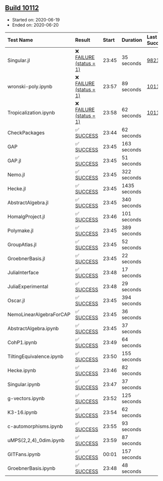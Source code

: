## [Build 10112](https://oscarci.mathematik.uni-kl.de/job/oscar/10112/)

* Started on: 2020-06-19
* Ended on: 2020-06-20

| Test Name    | Result | Start | Duration | Last Success | First Failure |
|:-------------|:-------|:------|:---------|:-------------|:--------------|
| Singular.jl | ❌ [FAILURE (status = 1)](https://oscarci.mathematik.uni-kl.de/job/oscar/10112/artifact/logs/build-10112/Singular.jl.log) | 23:45 | 35 seconds | [9821](https://oscarci.mathematik.uni-kl.de/job/oscar/9821/) | [9822](https://oscarci.mathematik.uni-kl.de/job/oscar/9822/) |
| wronski-poly.ipynb | ❌ [FAILURE (status = 1)](https://oscarci.mathematik.uni-kl.de/job/oscar/10112/artifact/logs/build-10112/wronski-poly.ipynb.log) | 23:57 | 89 seconds | [10111](https://oscarci.mathematik.uni-kl.de/job/oscar/10111/) | [10112](https://oscarci.mathematik.uni-kl.de/job/oscar/10112/) |
| Tropicalization.ipynb | ❌ [FAILURE (status = 1)](https://oscarci.mathematik.uni-kl.de/job/oscar/10112/artifact/logs/build-10112/Tropicalization.ipynb.log) | 23:58 | 62 seconds | [10111](https://oscarci.mathematik.uni-kl.de/job/oscar/10111/) | [10112](https://oscarci.mathematik.uni-kl.de/job/oscar/10112/) |
| CheckPackages | ✅ [SUCCESS](https://oscarci.mathematik.uni-kl.de/job/oscar/10112/artifact/logs/build-10112/CheckPackages.log) | 23:44 | 62 seconds |  |  |
| GAP | ✅ [SUCCESS](https://oscarci.mathematik.uni-kl.de/job/oscar/10112/artifact/logs/build-10112/GAP.log) | 23:45 | 163 seconds |  |  |
| GAP.jl | ✅ [SUCCESS](https://oscarci.mathematik.uni-kl.de/job/oscar/10112/artifact/logs/build-10112/GAP.jl.log) | 23:45 | 51 seconds |  |  |
| Nemo.jl | ✅ [SUCCESS](https://oscarci.mathematik.uni-kl.de/job/oscar/10112/artifact/logs/build-10112/Nemo.jl.log) | 23:45 | 322 seconds |  |  |
| Hecke.jl | ✅ [SUCCESS](https://oscarci.mathematik.uni-kl.de/job/oscar/10112/artifact/logs/build-10112/Hecke.jl.log) | 23:45 | 1435 seconds |  |  |
| AbstractAlgebra.jl | ✅ [SUCCESS](https://oscarci.mathematik.uni-kl.de/job/oscar/10112/artifact/logs/build-10112/AbstractAlgebra.jl.log) | 23:45 | 340 seconds |  |  |
| HomalgProject.jl | ✅ [SUCCESS](https://oscarci.mathematik.uni-kl.de/job/oscar/10112/artifact/logs/build-10112/HomalgProject.jl.log) | 23:46 | 101 seconds |  |  |
| Polymake.jl | ✅ [SUCCESS](https://oscarci.mathematik.uni-kl.de/job/oscar/10112/artifact/logs/build-10112/Polymake.jl.log) | 23:45 | 389 seconds |  |  |
| GroupAtlas.jl | ✅ [SUCCESS](https://oscarci.mathematik.uni-kl.de/job/oscar/10112/artifact/logs/build-10112/GroupAtlas.jl.log) | 23:45 | 52 seconds |  |  |
| GroebnerBasis.jl | ✅ [SUCCESS](https://oscarci.mathematik.uni-kl.de/job/oscar/10112/artifact/logs/build-10112/GroebnerBasis.jl.log) | 23:45 | 22 seconds |  |  |
| JuliaInterface | ✅ [SUCCESS](https://oscarci.mathematik.uni-kl.de/job/oscar/10112/artifact/logs/build-10112/JuliaInterface.log) | 23:48 | 17 seconds |  |  |
| JuliaExperimental | ✅ [SUCCESS](https://oscarci.mathematik.uni-kl.de/job/oscar/10112/artifact/logs/build-10112/JuliaExperimental.log) | 23:48 | 29 seconds |  |  |
| Oscar.jl | ✅ [SUCCESS](https://oscarci.mathematik.uni-kl.de/job/oscar/10112/artifact/logs/build-10112/Oscar.jl.log) | 23:45 | 394 seconds |  |  |
| NemoLinearAlgebraForCAP | ✅ [SUCCESS](https://oscarci.mathematik.uni-kl.de/job/oscar/10112/artifact/logs/build-10112/NemoLinearAlgebraForCAP.log) | 23:45 | 36 seconds |  |  |
| AbstractAlgebra.ipynb | ✅ [SUCCESS](https://oscarci.mathematik.uni-kl.de/job/oscar/10112/artifact/logs/build-10112/AbstractAlgebra.ipynb.log) | 23:45 | 37 seconds |  |  |
| CohP1.ipynb | ✅ [SUCCESS](https://oscarci.mathematik.uni-kl.de/job/oscar/10112/artifact/logs/build-10112/CohP1.ipynb.log) | 23:49 | 64 seconds |  |  |
| TiltingEquivalence.ipynb | ✅ [SUCCESS](https://oscarci.mathematik.uni-kl.de/job/oscar/10112/artifact/logs/build-10112/TiltingEquivalence.ipynb.log) | 23:50 | 155 seconds |  |  |
| Hecke.ipynb | ✅ [SUCCESS](https://oscarci.mathematik.uni-kl.de/job/oscar/10112/artifact/logs/build-10112/Hecke.ipynb.log) | 23:46 | 82 seconds |  |  |
| Singular.ipynb | ✅ [SUCCESS](https://oscarci.mathematik.uni-kl.de/job/oscar/10112/artifact/logs/build-10112/Singular.ipynb.log) | 23:47 | 37 seconds |  |  |
| g-vectors.ipynb | ✅ [SUCCESS](https://oscarci.mathematik.uni-kl.de/job/oscar/10112/artifact/logs/build-10112/g-vectors.ipynb.log) | 23:52 | 125 seconds |  |  |
| K3-16.ipynb | ✅ [SUCCESS](https://oscarci.mathematik.uni-kl.de/job/oscar/10112/artifact/logs/build-10112/K3-16.ipynb.log) | 23:54 | 62 seconds |  |  |
| c-automorphisms.ipynb | ✅ [SUCCESS](https://oscarci.mathematik.uni-kl.de/job/oscar/10112/artifact/logs/build-10112/c-automorphisms.ipynb.log) | 23:55 | 93 seconds |  |  |
| uMPS(2,2,4)_0dim.ipynb | ✅ [SUCCESS](https://oscarci.mathematik.uni-kl.de/job/oscar/10112/artifact/logs/build-10112/uMPS-2-2-4-_0dim.ipynb.log) | 23:59 | 87 seconds |  |  |
| GITFans.ipynb | ✅ [SUCCESS](https://oscarci.mathematik.uni-kl.de/job/oscar/10112/artifact/logs/build-10112/GITFans.ipynb.log) | 00:01 | 157 seconds |  |  |
| GroebnerBasis.ipynb | ✅ [SUCCESS](https://oscarci.mathematik.uni-kl.de/job/oscar/10112/artifact/logs/build-10112/GroebnerBasis.ipynb.log) | 23:48 | 48 seconds |  |  |
